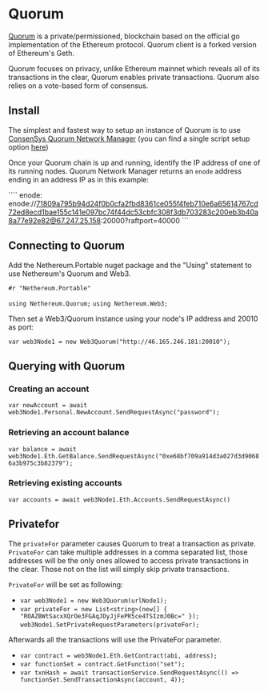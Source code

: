 # Quorum

[Quorum](https://github.com/jpmorganchase/quorum-docs/blob/master/Quorum%20Whitepaper%20v0.1.pdf) is a private/permissioned, blockchain based on the official go implementation of the Ethereum protocol. Quorum client is a forked version of Ethereum's Geth.

Quorum focuses on privacy, unlike Ethereum mainnet which reveals all of its transactions in the clear, Quorum enables private transactions. Quorum also relies on a vote-based form of consensus.

## Install

The simplest and fastest way to setup an instance of Quorum is to use [ConsenSys Quorum Network Manager](https://github.com/ConsenSys/QuorumNetworkManager) (you can find a single script setup option [here](
https://github.com/ConsenSys/QuorumNetworkManager/releases/tag/v0.6-alpha))

Once your Quorum chain is up and running, identify the IP address of one of its running nodes.
Quorum Network Manager returns an ``` enode ``` address ending in an address IP as in this example:

```` enode: enode://71809a795b94d24f0b0cfa2fbd8361ce055f4feb710e6a65614767cd72ed8ecd1bae155c141e097bc74f44dc53cbfc308f3db703283c200eb3b40a8a77e92e82@67.247.25.158:20000?raftport=40000 ```

## Connecting to Quorum

Add the Nethereum.Portable nuget package and the "Using" statement to use Nethereum's Quorum and Web3.

``` #r "Nethereum.Portable" ```

``` using Nethereum.Quorum; ```
``` using Nethereum.Web3; ```

Then set a Web3/Quorum instance using your node's IP address and 20010 as port:

``` var web3Node1 = new Web3Quorum("http://46.165.246.181:20010"); ```


## Querying with Quorum

### Creating an account

``` var newAccount = await web3Node1.Personal.NewAccount.SendRequestAsync("password"); ```

### Retrieving an account balance

``` var balance = await web3Node1.Eth.GetBalance.SendRequestAsync("0xe68bf709a914d3a027d3d90686a3b975c3b82379"); ```

### Retrieving existing accounts

``` var accounts = await web3Node1.Eth.Accounts.SendRequestAsync() ```

## Privatefor

The ``` privateFor ``` parameter causes Quorum to treat a transaction as private. ``` PrivateFor ``` can take multiple addresses in a comma separated list, those addresses will be the only ones allowed to access private transactions in the clear. Those not on the list will simply skip private transactions.

``` PrivateFor ``` will be set as following:

- ``` var web3Node1 = new Web3Quorum(urlNode1); ```
- ``` var privateFor = new List<string>(new[] { "ROAZBWtSacxXQrOe3FGAqJDyJjFePR5ce4TSIzmJ0Bc=" }); ```
``` web3Node1.SetPrivateRequestParameters(privateFor); ```

Afterwards all the transactions will use the PrivateFor parameter.

- ``` var contract = web3Node1.Eth.GetContract(abi, address); ```
- ``` var functionSet = contract.GetFunction("set"); ```
- ``` var txnHash = await transactionService.SendRequestAsync(() => functionSet.SendTransactionAsync(account, 4)); ```